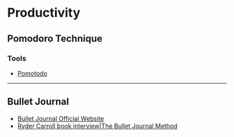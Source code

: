 # Productivity

## Pomodoro Technique

### Tools

* [Pomotodo](https://pomotodo.com/intl/en/)

---

## Bullet Journal

* [Bullet Journal Official Website](https://bulletjournal.com/)
* [Ryder Carroll book interview|The Bullet Journal Method](https://youtu.be/Uwm2jDxM0x8)
